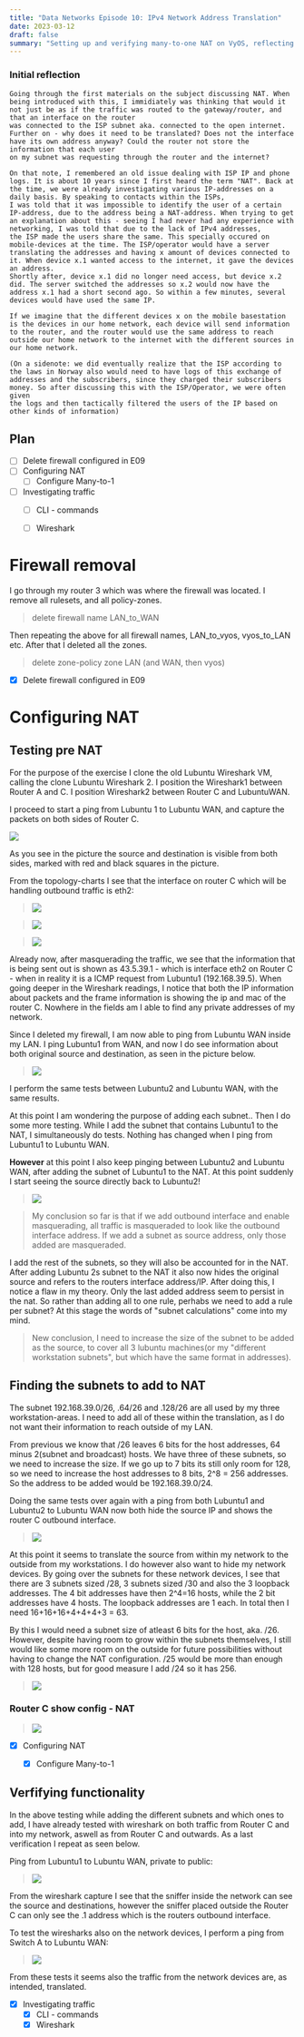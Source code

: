 ```yaml
---
title: "Data Networks Episode 10: IPv4 Network Address Translation"
date: 2023-03-12
draft: false
summary: "Setting up and verifying many-to-one NAT on VyOS, reflecting on address translation concepts, and analyzing private-to-public traffic flow using Wireshark."
---
```


### Initial reflection
```
Going through the first materials on the subject discussing NAT. When being introduced with this, I immidiately was thinking that would it not just be as if the traffic was routed to the gateway/router, and that an interface on the router
was connected to the ISP subnet aka. connected to the open internet. Further on - why does it need to be translated? Does not the interface have its own address anyway? Could the router not store the information that each user
on my subnet was requesting through the router and the internet? 

On that note, I remembered an old issue dealing with ISP IP and phone logs. It is about 10 years since I first heard the term "NAT". Back at the time, we were already investigating various IP-addresses on a daily basis. By speaking to contacts within the ISPs, 
I was told that it was impossible to identify the user of a certain IP-address, due to the address being a NAT-address. When trying to get an explanation about this - seeing I had never had any experience with networking, I was told that due to the lack of IPv4 addresses, 
the ISP made the users share the same. This specially occured on mobile-devices at the time. The ISP/operator would have a server translating the addresses and having x amount of devices connected to it. When device x.1 wanted access to the internet, it gave the devices an address. 
Shortly after, device x.1 did no longer need access, but device x.2 did. The server switched the addresses so x.2 would now have the address x.1 had a short second ago. So within a few minutes, several devices would have used the same IP. 

If we imagine that the different devices x on the mobile basestation is the devices in our home network, each device will send information to the router, and the router would use the same address to reach outside our home network to the internet with the different sources in our home network. 

(On a sidenote: we did eventually realize that the ISP according to the laws in Norway also would need to have logs of this exchange of addresses and the subscribers, since they charged their subscribers money. So after discussing this with the ISP/Operator, we were often given
the logs and then tactically filtered the users of the IP based on other kinds of information)
```

## Plan

- [ ] Delete firewall configured in E09
- [ ] Configuring NAT
	- [ ] Configure Many-to-1
- [ ] Investigating traffic
	- [ ] CLI - commands
	- [ ] Wireshark


# Firewall removal

I go through my router 3 which was where the firewall was located. I remove all rulesets, and all policy-zones.

> delete firewall name LAN_to_WAN

Then repeating the above for all firewall names, LAN_to_vyos, vyos_to_LAN etc. After that I deleted all the zones.

> delete zone-policy zone LAN   (and WAN, then vyos)

- [x] Delete firewall configured in E09


# Configuring NAT

## Testing pre NAT

For the purpose of the exercise I clone the old Lubuntu Wireshark VM, calling the clone Lubuntu Wireshark 2. I position the Wireshark1 between Router A and C. I position Wireshark2 between Router C and LubuntuWAN.

I proceed to start a ping from Lubuntu 1 to Lubuntu WAN, and capture the packets on both sides of Router C. 

![](/images/network-doc/E10/PingLub1toLubWANBEFORE.png)

As you see in the picture the source and destination is visible from both sides, marked with red and black squares in the picture. 



From the topology-charts I see that the interface on router C which will be handling outbound traffic is eth2:

>![](/images/network-doc/E10/outboundinterface.png)

>![](/images/network-doc/E10/settingoutboundinterface.png)

>![](/images/network-doc/E10/outboundinterfacewireshark.png)

Already now, after masquerading the traffic, we see that the information that is being sent out is shown as 43.5.39.1 - which is interface eth2 on Router C - when in reality it is a ICMP request from Lubuntu1 (192.168.39.5).
When going deeper in the Wireshark readings, I notice that both the IP information about packets and the frame information is showing the ip and mac of the router C. Nowhere in the fields am I able to find any private addresses of my network. 

Since I deleted my firewall, I am now able to ping from Lubuntu WAN inside my LAN. I ping Lubuntu1 from WAN, and now I do see information about both original source and destination, as seen in the picture below.

>![](/images/network-doc/E10/WAntoLubuntuBefore.png)

I perform the same tests between Lubuntu2 and Lubuntu WAN, with the same results. 

At this point I am wondering the purpose of adding each subnet.. Then I do some more testing. While I add the subnet that contains Lubuntu1 to the NAT, I simultaneously do tests. Nothing has changed when I ping from Lubuntu1 to Lubuntu WAN. 

**However** at this point I also keep pinging between Lubuntu2 and Lubuntu WAN, after adding the subnet of Lubuntu1 to the NAT. At this point suddenly I start seeing the source directly back to Lubuntu2! 

>![](/images/network-doc/E10/Lub2toWAn1.png)

>My conclusion so far is that if we add outbound interface and enable masquerading, all traffic is masqueraded to look like the outbound interface address. If we add a subnet as source address, only those added are masqueraded. 

I add the rest of the subnets, so they will also be accounted for in the NAT. After adding Lubuntu 2s subnet to the NAT it also now hides the original source and refers to the routers interface address/IP. After doing this, I notice
a flaw in my theory. Only the last added address seem to persist in the nat. So rather than adding all to one rule, perhabs we need to add a rule per subnet? At this stage the words of "subnet calculations" come into my mind. 

> New conclusion, I need to increase the size of the subnet to be added as the source, to cover all 3 lubuntu machines(or my "different workstation subnets", but which have the same format in addresses).

## Finding the subnets to add to NAT

The subnet 192.168.39.0/26, .64/26 and .128/26 are all used by my three workstation-areas. I need to add all of these within the translation, as I do not want their information to reach outside of my LAN. 

From previous we know that /26 leaves 6 bits for the host addresses, 64 minus 2(subnet and broadcast) hosts. We have three of these subnets, so we need to increase the size. If we go up to 7 bits its still only room for 128, so we need
to increase the host addresses to 8 bits, 2^8 = 256 addresses. So the address to be added would be 192.168.39.0/24.

Doing the same tests over again with a ping from both Lubuntu1 and Lubuntu2 to Lubuntu WAN now both hide the source IP and shows the router C outbound interface. 

>![](/images/network-doc/E10/Lunb1and2PingLubWANafter.png)

At this point it seems to translate the source from within my network to the outside from my workstations. I do however also want to hide my network devices. 
By going over the subnets for these network devices, I see that there are 3 subnets sized /28, 3 subnets sized /30 and also the 3 loopback addresses. 
The 4 bit addresses have then 2^4=16 hosts, while the 2 bit addresses have 4 hosts. The loopback addresses are 1 each. In total then I need 16+16+16+4+4+4+3 = 63. 

By this I would need a subnet size of atleast 6 bits for the host, aka. /26. However, despite having room to grow within the subnets themselves, 
I still would like some more room on the outside for future possibilities without having to change the NAT configuration. /25 would be more than enough with 128 hosts, but 
for good measure I add /24 so it has 256. 

>![](/images/network-doc/E10/addingrule20.png)


### Router C show config - NAT

>![](/images/network-doc/E10/R3NATconfig.png)

- [x] Configuring NAT
	- [x] Configure Many-to-1
	
	

## Verfifying functionality

In the above testing while adding the different subnets and which ones to add, I have already tested with wireshark on both traffic from Router C and into my network, aswell as from Router C and outwards. As a last verification I repeat as seen below.

Ping from Lubuntu1 to Lubuntu WAN, private to public:

>![](/images/network-doc/E10/PingPrivatetoPublic.png)

From the wireshark capture I see that the sniffer inside the network can see the source and destinations, however the sniffer placed outside the Router C can only see the .1 address which is the routers outbound interface. 

To test the wiresharks also on the network devices, I perform a ping from Switch A to Lubuntu WAN: 

>![](/images/network-doc/E10/networkdevicestopublicping.png)

From these tests it seems also the traffic from the network devices are, as intended, translated.

- [x] Investigating traffic
	- [x] CLI - commands
	- [x] Wireshark
